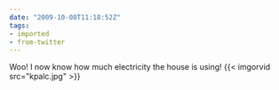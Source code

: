 ```yaml
---
date: "2009-10-08T11:18:52Z"
tags:
- imported
- from-twitter
---
```

Woo! I now know how much electricity the house is using! {{< imgorvid src="kpalc.jpg" >}}
